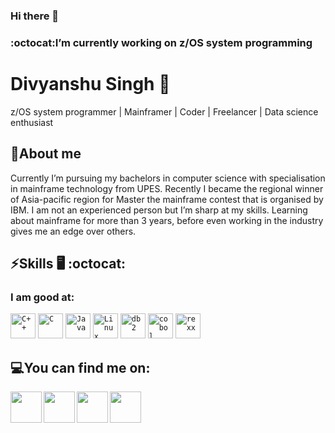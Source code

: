 ### Hi there 👋

<!--
**Div25singh/Div25singh** is a ✨ _special_ ✨ repository because its `README.md` (this file) appears on your GitHub profile.

-->
### :octocat:I’m currently working on z/OS system programming
# Divyanshu Singh 🙂

z/OS system programmer | Mainframer | Coder | Freelancer | Data science enthusiast 

<!--![](https://github-readme-stats.vercel.app/api?username=Div25singh&show_icons=true&line_height=30)-->

## 🧐About me 

Currently I’m pursuing my bachelors in computer science with specialisation in mainframe technology from UPES. 
Recently I became the regional winner of Asia-pacific region for Master the mainframe contest that is organised by IBM.
I am not an experienced person but I’m sharp at my skills.
Learning about mainframe for more than 3 years, before even working in the industry gives me an edge over others.

## ⚡Skills :desktop_computer: :octocat:
### I am good at:

<code><img width="40px" src="https://img.icons8.com/color/2x/c-plus-plus-logo.png" title="C++"/></code>
<code><img width="40px" src="https://img.icons8.com/color/2x/c-programming.png" title="C"/></code>
<code><img width="40px" src="https://img.icons8.com/color/2x/java-coffee-cup-logo.png" title="Java"/></code>
<code><img width="40px" src="https://img.icons8.com/color/2x/linux.png" title="Linux"/></code>
<code><img width="40px" src="https://img.icons8.com/nolan/64/db-2.png" title="db2"/></code>
<code><img width="40px" src="https://encrypted-tbn0.gstatic.com/images?q=tbn%3AANd9GcT8O6eJ2xEX_epdTTOZcqLqIOATgBRp45wq9A&usqp=CAU" title="cobol"/></code>
<code><img width="40px" src="https://upload.wikimedia.org/wikipedia/en/f/f7/Rexx-img-lg.png" title="rexx"/></code>


## 💻You can find me on:

<a href="https://www.linkedin.com/in/divyanshu-singh-b49b46143/">
  <img align="left" width="50px" src="https://media-exp1.licdn.com/dms/image/C4D0BAQGyOWvr4W0Pow/company-logo_200_200/0?e=2159024400&v=beta&t=itrwplyUUwPAVxqxN8THySQds9p401UaOtZIurSBVnA" />
</a>
<a href = "mailto: div25singh@gmail.com">
  <img align="left" width="50px" src="https://img.icons8.com/plasticine/2x/gmail.png" />
</a>
<a href="https://www.youracclaim.com/users/divyanshu-singh.6316d57b">
  <img align="left" width="50px" src="https://pbs.twimg.com/profile_images/1257730965650227206/rHz9PJnO_400x400.png" />
</a>
<a href="https://developer.ibm.com/technologies/systems/blogs/master-the-mainframe-announcing-our-2019-winners/">
  <img align="left" width="50px" src="https://lh3.googleusercontent.com/pw/ACtC-3dQXT92xYHe_v3x14eW_ctR65YQGZd2pT1Mn78BPs5HJCKeiG3BZOAptGt9b_clfK2wiucWJAqot3fLPYn6ab2R9-qmR_1qsUaQw7QxJPJWFqdWzatMXyQRSvJa52ZCDP2TpmZ2j4hS8Mw645C2D-tm=w349-h348-no?authuser=0" />
</a>


